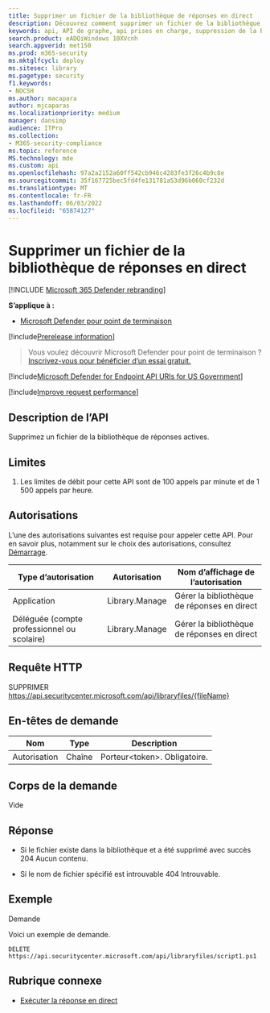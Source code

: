 ```yaml
---
title: Supprimer un fichier de la bibliothèque de réponses en direct
description: Découvrez comment supprimer un fichier de la bibliothèque de réponses actives.
keywords: api, API de graphe, api prises en charge, suppression de la bibliothèque
search.product: eADQiWindows 10XVcnh
search.appverid: met150
ms.prod: m365-security
ms.mktglfcycl: deploy
ms.sitesec: library
ms.pagetype: security
f1.keywords:
- NOCSH
ms.author: macapara
author: mjcaparas
ms.localizationpriority: medium
manager: dansimp
audience: ITPro
ms.collection:
- M365-security-compliance
ms.topic: reference
MS.technology: mde
ms.custom: api
ms.openlocfilehash: 97a2a2152a60ff542cb946c4283fe3f26c4b9c8e
ms.sourcegitcommit: 35f167725bec5fd4fe131781a53d96b060cf232d
ms.translationtype: MT
ms.contentlocale: fr-FR
ms.lasthandoff: 06/03/2022
ms.locfileid: "65874127"
---
```

#  <a name="delete-a-file-from-the-live-response-library"></a>Supprimer un fichier de la bibliothèque de réponses en direct  

[!INCLUDE [Microsoft 365 Defender rebranding](../../includes/microsoft-defender.md)]

**S’applique à :**
- [Microsoft Defender pour point de terminaison](/microsoft-365/security/defender-endpoint/microsoft-defender-endpoint)

[!include[Prerelease information](../../includes/prerelease.md)]

>Vous voulez découvrir Microsoft Defender pour point de terminaison ? [Inscrivez-vous pour bénéficier d’un essai gratuit.](https://www.microsoft.com/microsoft-365/windows/microsoft-defender-atp?ocid=docs-wdatp-exposedapis-abovefoldlink) 

[!include[Microsoft Defender for Endpoint API URIs for US Government](../../includes/microsoft-defender-api-usgov.md)]

[!include[Improve request performance](../../includes/improve-request-performance.md)]

## <a name="api-description"></a>Description de l’API

Supprimez un fichier de la bibliothèque de réponses actives.

## <a name="limitations"></a>Limites

1.  Les limites de débit pour cette API sont de 100 appels par minute et de 1 500 appels par heure.

## <a name="permissions"></a>Autorisations

L’une des autorisations suivantes est requise pour appeler cette API. Pour en savoir plus, notamment sur le choix des autorisations, consultez [Démarrage](apis-intro.md).

| Type d’autorisation                    | Autorisation     | Nom d’affichage de l’autorisation        |
|------------------------------------|----------------|--------------------------------|
| Application                        | Library.Manage | Gérer la bibliothèque de réponses en direct |
| Déléguée (compte professionnel ou scolaire) | Library.Manage | Gérer la bibliothèque de réponses en direct |

## <a name="http-request"></a>Requête HTTP

SUPPRIMER https://api.securitycenter.microsoft.com/api/libraryfiles/{fileName}

## <a name="request-headers"></a>En-têtes de demande

| Nom            | Type   | Description               |
|-----------------|--------|---------------------------|
| Autorisation   | Chaîne | Porteur\<token>\. Obligatoire. |

## <a name="request-body"></a>Corps de la demande

Vide

## <a name="response"></a>Réponse

-   Si le fichier existe dans la bibliothèque et a été supprimé avec succès 204 Aucun contenu.

-   Si le nom de fichier spécifié est introuvable 404 Introuvable.

## <a name="example"></a>Exemple

Demande

Voici un exemple de demande.

```HTTP
DELETE https://api.securitycenter.microsoft.com/api/libraryfiles/script1.ps1
```

## <a name="related-topic"></a>Rubrique connexe
- [Exécuter la réponse en direct](run-live-response.md) 